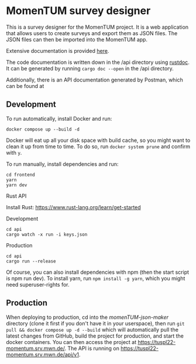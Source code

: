 # MomenTUM survey designer

This is a survey designer for the MomenTUM project. It is a web application that allows users to create surveys and export them as JSON files. The JSON files can then be imported into the MomenTUM app.

Extensive documentation is provided [here](https://make.momentumresearch.eu/docs/).

The code documentation is written down in the /api directory using [rustdoc](https://doc.rust-lang.org/rustdoc/what-is-rustdoc.html). It can be generated by running `cargo doc --open` in the /api directory.

Additionally, there is an API documentation generated by Postman, which can be found at

## Development

To run automatically, install Docker and run:

```
docker compose up --build -d
```

Docker will eat up all your disk space with build cache, so you might want to clean it up from time to time. To do so, run `docker system prune` and confirm with `y`.

To run manually, install dependencies and run:

```
cd frontend
yarn
yarn dev
```

Rust API

Install Rust: https://www.rust-lang.org/learn/get-started

Development

```
cd api
cargo watch -x run -i keys.json
```

Production

```
cd api
cargo run --release
```

Of course, you can also install dependencies with npm (then the start script is npm run dev). To install yarn, run `npm install -g yarn`, which you might need superuser-rights for.

## Production

When deploying to production, cd into the _momenTUM-json-maker_ directory (clone it first if you don't have it in your userspace), then run `git pull && docker compose up -d --build` which will automatically pull the latest changes from GitHub, build the project for production, and start the docker containers. You can then access the project at https://tuspl22-momentum.srv.mwn.de/. The API is running on https://tuspl22-momentum.srv.mwn.de/api/v1.
